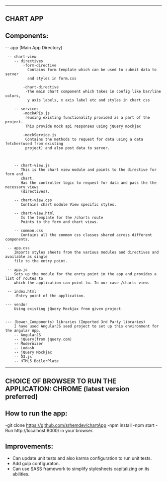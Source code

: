 -------------------------------
CHART APP
-------------------------------

Components:
--------------------------------

-- app (Main App Directory)

     -- chart-view
        -- directives
            -form-directive
              Contains form template which can be used to submit data to server
              and styles in form.css

            -chart-directive
             -The main chart component which takes in config like bar/line colors,
              y axis labels, x axis label etc and styles in chart css

        -- services
            -mockAPIs.js
             reusing existing functionality provided as a part of the project.
             This provide mock api responses using jQuery mockjax

            -mockService.js
             Contains the methods to request for data using a data fetcher(used from existing
             project) and also post data to server.



        -- chart-view.js
           This is the chart view module and points to the directive for form and
           chart.
           Has the controller logic to request for data and pass the the necessary views
           (directives).

        -- chart-view.css
           Contains chart module View specific styles.

        -- chart-view.html
           Is the template for the /charts route
           Points to the form and chart views.

        -- common.css
           Contains all the common css classes shared across different components.

     -- app.css
        Imports styles sheets from the various modules and directives and available as single
        file to the entry point.

     -- app.js
        Sets up the module for the enrty point in the app and provides a list of routes to
        which the application can point to. In our case /charts view.

     -- index.html
        -Entry point of the application.

    --- vendor
        Using existing jQuery Mockjax from given project.


    --- (bower_Components) libraries (Imported 3rd Party libraries)
        I have used AngularJS seed project to set up this environment for the angular App.
        -- AngularJS
        -- jQuery(from jquery.com)
        -- Modernizer
        -- Lodash
        -- jQuery Mockjax
        -- D3.js
        -- HTML5 BoilerPlate


---------------------------------------------------------------------------------------
CHOICE OF BROWSER TO RUN THE APPLICATION: CHROME (latest version preferred)
---------------------------------------------------------------------------------------



How to run the app:
------------------

-git clone https://github.com/srhemdev/chartApp
-npm install
-npm start
-Run http://localhost:8000/ in your browser.



Improvements:
-------------
- Can update unit tests and also karma configuration to run unit tests.
- Add gulp configuraton.
- Can use SASS framework to simplify stylesheets capitalizing on its abilities.









